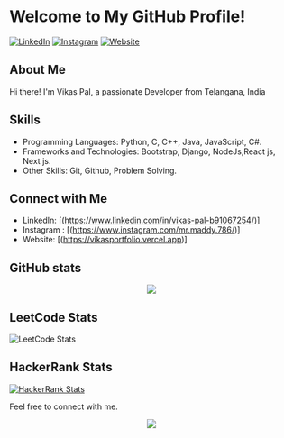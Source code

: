 # Welcome to My GitHub Profile!

[![LinkedIn](https://img.shields.io/badge/LinkedIn-Connect-blue?style=flat-square&logo=linkedin)](https://www.linkedin.com/in/vikas-pal-b91067254/)
[![Instagram](https://img.shields.io/badge/Instagram-E4405F?style=flat-square&logo=instagram&logoColor=white)](https://www.instagram.com/mr_maddy.786/)
[![Website](https://img.shields.io/badge/Website-Visit-green?style=flat-square&logo=wordpress)](https://vikasportfolio.vercel.app/)

## About Me

Hi there! I'm Vikas Pal, a passionate Developer from Telangana, India

## Skills

- Programming Languages: Python, C, C++, Java, JavaScript, C#.
- Frameworks and Technologies: Bootstrap, Django, NodeJs,React js, Next js.
- Other Skills: Git, Github, Problem Solving.

## Connect with Me

- LinkedIn: [(https://www.linkedin.com/in/vikas-pal-b91067254/)]
- Instagram : [(https://www.instagram.com/mr.maddy.786/)]
- Website: [(https://vikasportfolio.vercel.app)]

## GitHub stats


<div align="center"><img src="https://github-readme-stats.vercel.app/api?username=vikas83pal&show_icons=true&theme=vue&hide_border=true&count_private=true&bg_color=101013&title_color=00DCA8&text_color=FFFFFF" align="center" /></div> 

## LeetCode Stats

![LeetCode Stats](https://leetcard.jacoblin.cool/vikas83pal?theme=unicorn&font=Abel)

## HackerRank Stats

[![HackerRank Stats](https://metrics.lecoq.io/vikas83pal)](https://www.hackerrank.com/profile/vikas83pal)



Feel free to connect with me. 

<div align="center">
<img src="https://komarev.com/ghpvc/?username=vikas83pal&&style=flat-square" align="center" />
</div>  
  
